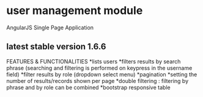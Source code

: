 # user management module

AngularJS Single Page Application
## latest stable version 1.6.6

FEATURES & FUNCTIONALITIES
 *lists users 
 *filters results by search phrase (searching and filtering is performed on keypress in the username field) 
 *filter results by role (dropdown select menu) 
 *pagination 
 *setting the number of results/records shown per page 
 *double filtering : filtering by phrase and by role can be combined 
 *bootstrap responsive table 
